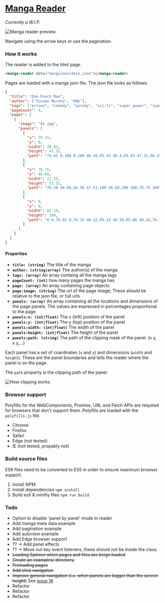 # [Manga Reader](https://ricklancee.github.io/manga-reader)

*Currently a W.I.P.*

![Manga reader preview](https://github.com/ricklancee/manga-reader/blob/master/reader-preview.gif?raw=true)

Navigate using the arrow keys or use the pagination.

### How it works

The reader is added to the html page.

```html
<manga-reader data="manga/one/data.json"></manga-reader>
```

Pages are loaded with a manga json file. The json file looks as follows:

```json
{
  "title": "One-Punch Man",
  "author": ["Yusuke Murata", "ONE"],
  "tags": ["action", "comedy", "parody", "sci-fi", "super power", "supernatural"],
  "pageCount": 4,
  "pages": [
    {
      "image": "01.jpg",
      "panels": [
        {
          "x": 79.15,
          "y": 0,
          "width": 20.85,
          "height": 47.32,
          "path": "79.42 0,100 0,100 46.49,93.43 46.4,93.43 47.32,86.32 47.05,86.32 46.4,79.15 45.85"
        },
        {
          "x": 78.75,
          "y": 46.68,
          "width": 21.25,
          "height": 53.32,
          "path": "79.28 48.06,94.56 47.51,100 46.68,100 100,78.75 100"
        },
        {
          "x": 0,
          "y": 0,
          "width": 85.19,
          "height": 100,
          "path": "0 0,79.42 0,79.15 46.12,85.19 46.58,85.06 48.16,79.15 48.25,78.75 100,0 100"
        }
      ]
    }
  ]
}
```

#### Properties
- **`title: (string)`** The title of the manga
- **`author: (string|array)`** The author(s) of the manga
- **`tags: (array)`** An array containg all the manga tags
- **`pageCount: (int)`** how many pages the manga has
- **`page: (array)`** An array containing page objects
- **`page:image: (string)`** The url of the page image; These should be relative to the json file, or full urls
- **`panels: (array)`** An array containing all the locations and dimensions of the page panels. The values are expressed in percentages proportional to the page.
- **`panels:x: (int|float)`** The x (left) position of the panel
- **`panels:y: (int|float)`** The y (top) position of the panel
- **`panels:width: (int|float)`** The width of the panel
- **`panels:height: (int|float)`** The height of the panel
- **`panels:path: (string)`** The path of the clipping mask of the panel. (x y, x y,...)

Each panel has a set of coardinates (`x` and `y`) and dimensions (`width` and `height`). These are the panel boundaries and tells the reader where the panel is on the page.

The `path` property is the clipping path of the panel.

![How clipping works](https://github.com/ricklancee/manga-reader/blob/master/clip-preview.jpg?raw=true)  

### Browser support
Polyfills for the WebComponents, Promise, URL and Fetch APIs are required for browsers that don't support them. Polyfills are loaded with the `polyfills.js` file.

- Chrome  
- Firefox  
- Safari  
- Edge (not tested)  
- IE (not tested, propably not)

### Build source files
ES6 files need to be converted to ES5 in order to ensure maximum browser support.

1. Install NPM
2. install dependencies `npm install`
3. Build es5 & minifiy files `npm run build`

### Todo
- Option to disable 'panel by panel' mode in reader
- Add manga meta data example
- Add pagination example
- Add autoview example
- Add Edge browser support
- ?? -> Add panel effects
- ?? -> Move out key event listeners, these should not be inside the class.
- ~~Loading Spinner when pages and files are beign loaded~~
- ~~Create an examples/ directory.~~
- ~~Preloading pages~~
- ~~Add click navigation~~
- ~~Improve general navigation (i.e. when panels are bigger than the screen height)~~ See [issue 1#](https://github.com/ricklancee/manga-reader/issues/1)
- Refactor
- Refactor
- Refactor
